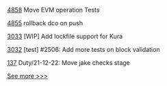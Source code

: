 
[4858](https://github.com/hyperledger/besu/pull/4858) Move EVM operation Tests

[4855](https://github.com/hyperledger/besu/pull/4855) rollback dco on push

[3033](https://github.com/hyperledger/iroha/pull/3033) [WIP] Add lockfile support for Kura

[3032](https://github.com/hyperledger/iroha/pull/3032) [test] #2506: Add more tests on block validation

[137](https://github.com/hyperledger/iroha-javascript/pull/137) Duty/21-12-22: Move jake checks stage


[See more >>>](https://start-here.hyperledger.org/pull-requests)

